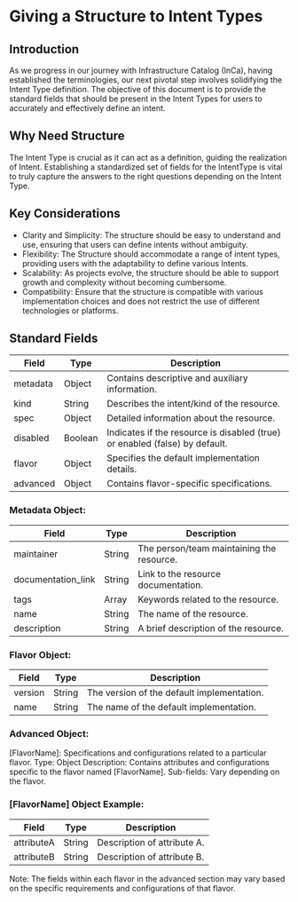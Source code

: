 # Giving a Structure to Intent Types

## Introduction
As we progress in our journey with Infrastructure Catalog (InCa), having established the terminologies, our next pivotal step involves solidifying the Intent Type definition. The objective of this document is to provide the standard fields that should be present in the Intent Types for users to accurately and effectively define an intent.

## Why Need Structure
The Intent Type is crucial as it can act as a definition, guiding the realization of Intent. Establishing a standardized set of fields for the IntentType is vital to truly capture the answers to the right questions depending on the Intent Type.

## Key Considerations
- Clarity and Simplicity: The structure should be easy to understand and use, ensuring that users can define intents without ambiguity.
- Flexibility: The Structure should accommodate a range of intent types, providing users with the adaptability to define various Intents.
- Scalability: As projects evolve, the structure should be able to support growth and complexity without becoming cumbersome.
- Compatibility: Ensure that the structure is compatible with various implementation choices and does not restrict the use of different technologies or platforms.

## Standard Fields
| Field     | Type   | Description                                               |
|-----------|--------|-----------------------------------------------------------|
| metadata  | Object | Contains descriptive and auxiliary information.           |
| kind      | String | Describes the intent/kind of the resource.                |
| spec      | Object | Detailed information about the resource.                   |
| disabled  | Boolean| Indicates if the resource is disabled (true) or enabled (false) by default. |
| flavor    | Object | Specifies the default implementation details.             |
| advanced  | Object | Contains flavor-specific specifications.                   |

### Metadata Object:
| Field             | Type   | Description                                |
|-------------------|--------|--------------------------------------------|
| maintainer        | String | The person/team maintaining the resource.  |
| documentation_link| String | Link to the resource documentation.        |
| tags              | Array  | Keywords related to the resource.           |
| name              | String | The name of the resource.                   |
| description       | String | A brief description of the resource.       |

### Flavor Object:
| Field   | Type   | Description                                |
|---------|--------|--------------------------------------------|
| version | String | The version of the default implementation.|
| name    | String | The name of the default implementation.   |

### Advanced Object:
[FlavorName]: Specifications and configurations related to a particular flavor.
Type: Object
Description: Contains attributes and configurations specific to the flavor named [FlavorName].
Sub-fields: Vary depending on the flavor.

### [FlavorName] Object Example:
| Field      | Type   | Description            |
|------------|--------|------------------------|
| attributeA | String | Description of attribute A. |
| attributeB | String | Description of attribute B. |

Note: The fields within each flavor in the advanced section may vary based on the specific requirements and configurations of that flavor.

